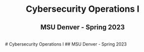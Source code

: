 <h1 style="text-align: center;">Cybersecurity Operations I</h1>
<h2 style="text-align: center;">MSU Denver - Spring 2023</h2>
<br>
# Cybersecurity Operations I
## MSU Denver - Spring 2023
